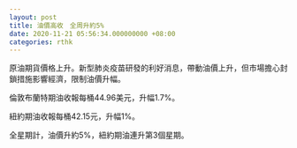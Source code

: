 ```yaml
---
layout: post
title: 油價高收　全周升約5%
date: 2020-11-21 05:56:34.000000000 +08:00
categories: rthk
---
```


原油期貨價格上升。新型肺炎疫苗研發的利好消息，帶動油價上升，但市場擔心封鎖措施影響經濟，限制油價升幅。

倫敦布蘭特期油收報每桶44.96美元，升幅1.7%。

紐約期油收報每桶42.15元，升幅1%。

全星期計，油價升約5%，紐約期油連升第3個星期。
